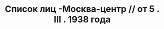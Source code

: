 ---
title: Список лиц -Москва-центр // от 5 . III . 1938 года
description: РГАСПИ, ф.17, оп.171, дело 415, лист 84
images:
- /disk/pictures/v07/17-171-415-084.jpg
- /disk/pictures/v07/17-171-415-085.jpg
- /disk/pictures/v07/17-171-415-086.jpg
---